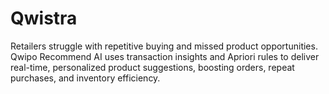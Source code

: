 # Qwistra
Retailers struggle with repetitive buying and missed product opportunities. Qwipo Recommend AI uses transaction insights and Apriori rules to deliver real-time, personalized product suggestions, boosting orders, repeat purchases, and inventory efficiency.
